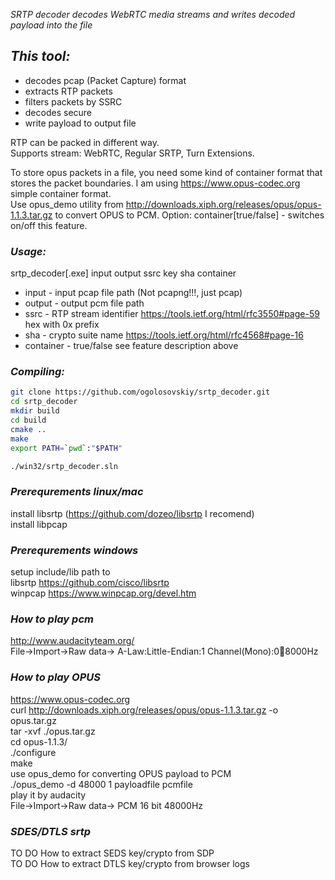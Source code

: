 *SRTP decoder decodes WebRTC media streams and writes decoded payload into the file*


## *This tool:*
 * decodes pcap (Packet Capture) format
 * extracts RTP packets
 * filters packets by SSRC
 * decodes secure
 * write payload to output file

RTP can be packed in different way.  
Supports stream: WebRTC, Regular SRTP, Turn Extensions.  

To store opus packets in a file, you need some kind of container format that stores the packet boundaries. I am using https://www.opus-codec.org simple container format.  
Use opus_demo utility from http://downloads.xiph.org/releases/opus/opus-1.1.3.tar.gz to convert OPUS to PCM. 
Option: container[true/false] - switches on/off this feature.

### *Usage:*
 srtp_decoder[.exe] input output ssrc key sha container
 * input - input pcap file path (Not pcapng!!!, just pcap)
 * output - output pcm file path 
 * ssrc - RTP stream identifier https://tools.ietf.org/html/rfc3550#page-59 hex with 0x prefix
 * sha - crypto suite name https://tools.ietf.org/html/rfc4568#page-16
 * container - true/false see feature description above

### *Compiling:*

```bash
git clone https://github.com/ogolosovskiy/srtp_decoder.git
cd srtp_decoder
mkdir build
cd build
cmake ..
make
export PATH=`pwd`:"$PATH"
```

```bash
./win32/srtp_decoder.sln
```

### *Prerequrements linux/mac*
install libsrtp (https://github.com/dozeo/libsrtp I recomend)  
install libpcap  
  
### *Prerequrements windows*
  
setup include/lib path to   
libsrtp  https://github.com/cisco/libsrtp  
winpcap https://www.winpcap.org/devel.htm  
 

### *How to play pcm*  
http://www.audacityteam.org/  
File->Import->Raw data-> A-Law:Little-Endian:1 Channel(Mono):0:100:8000Hz  


### *How to play OPUS*  
https://www.opus-codec.org  
curl  http://downloads.xiph.org/releases/opus/opus-1.1.3.tar.gz -o opus.tar.gz  
tar -xvf ./opus.tar.gz  
cd opus-1.1.3/  
./configure  
make  
use opus_demo for converting OPUS payload to PCM  
 ./opus_demo -d 48000 1 payloadfile pcmfile  
play it by audacity  
File->Import->Raw data-> PCM 16 bit 48000Hz  
  
  
### *SDES/DTLS srtp*  

TO DO How to extract SEDS key/crypto from SDP  
TO DO How to extract DTLS key/crypto from browser logs









